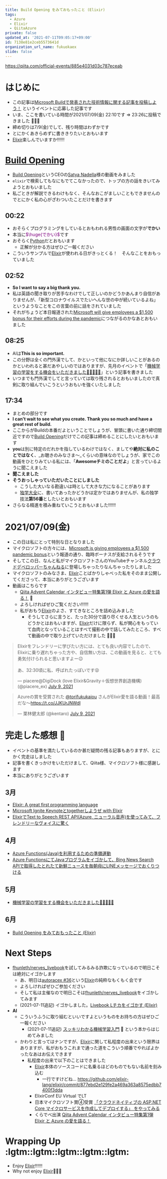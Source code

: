 ```yaml
---
title: Build Opening をみておもったこと (Elixir)
tags:
  - Azure
  - Elixir
  - QiitaAzure
private: false
updated_at: '2021-07-11T09:05:17+09:00'
id: 7138e81e2ceb5573641d
organization_url_name: fukuokaex
slide: false
---
```

https://qiita.com/official-events/885e4031d03c787eceab

# はじめに
- この記事は[Microsoft Buildで発表された技術情報に関する記事を投稿しよう！](https://qiita.com/official-events/885e4031d03c787eceab) というイベントに応募した記事です
- いま、ここを書いている時間が2021/07/09(金) 22:10です => 23:26に投稿できました :tada::tada::tada:
- 締め切りは7/9(金)でして、残り時間はわずかです
- とにかくあきらめずに書ききりたいとおもいます
- [Elixir](https://elixir-lang.org/)楽しんでいますか:bangbang::bangbang::bangbang:

# [Build Opening](https://mybuild.microsoft.com/sessions/ff7c228c-3471-4ea2-90f1-4673d511c41c?source=sessions)
- [Build Opening](https://mybuild.microsoft.com/sessions/ff7c228c-3471-4ea2-90f1-4673d511c41c?source=sessions)というCEOの[Satya Nadella](https://twitter.com/satyanadella)様の動画をみました
- `elixir`で検索してもなにもでてこなかったので、トップの方の話をきいてみようとおもいました
- 私ごときが解説できるわけもなく、そんなおこがましいこともできませんのでとにかく私の心がざわついたことだけを書きます

## 00:22
- おそらくプログラミングをしているとおもわれる男性の画面の文字が**でかい**
- 本当に<font color="purple">$\huge{でかい}$</font>です
- おそらく[Python](https://www.python.org/)だとおもいます
    - 正解が分かる方はぜひご一報ください
- こういうサンプルで[Elixir](https://elixir-lang.org/)が使われる日がきっとくる！　そんなことをおもっていました

## 02:52
- **So I want to say a big thank you.**
- 私は英語の聞き取りが苦手なわけでして正しいのかどうかあんまり自信がありませんが、「新型コロナウイルスでたいへんな世の中が続いているよね」というようなことをこの言葉の前に話をされていました
- それがちょうど本日報道された[Microsoft will give employees a $1,500 bonus for their efforts during the pandemic](https://twitter.com/chomado/status/1413333570064556041)につながるのかなあとおもいました

## 08:25
- AIは**This is so important.**
- この分野は全くの門外漢でして、かといって他になにか詳しいことがあるのかといわれると甚だあやしいのではありますが、先月のイベントで「[機械学習の学習をする機会をいただきました🙏🙏🙏🙏🙏](https://qiita.com/torifukukaiou/items/b9bce71901ab38f359ec)」という記事を書きました
- いつまでも門外漢でしてと言っていては取り残されるとおもいましたので真剣に取り組んでいこうというおもいを強くいたしました

## 17:34
- まとめの部分です
- **I can't wait to see what you create. Thank you so much and have a great rest of build.**
- ここからがBuildの本番だよということでしょうが、冒頭に書いた通り締切間近ですので[Build Opening](https://mybuild.microsoft.com/sessions/ff7c228c-3471-4ea2-90f1-4673d511c41c?source=sessions)だけでこの記事は締めることにしたいとおもいます
- **you**は別に特定のだれかを指しているわけではなく、ましてや**絶対に私のことではなく**、_お聴きのみなさま〜_くらいの意味なのでしょうが、家でこの動画をひとりみている私には、「**Awesomeチミのことだよ**」と言っているように聞こえました
- **聞こえました**
- **そうおっしゃっていただいたことにしました**
    - こうした大いなる勘違いは時として大きな力になることがあります
    - [独学大全](https://www.diamond.co.jp/book/9784478108536.html)に、書いてあったかどうかは定かではありませんが、私の独学技法**第56番**としたいとおもいます
- さらなる精進を積み重ねていこうとおもいました:bangbang::bangbang::bangbang:

# 2021/07/09(金)
- この日は私にとって特別な日となりました
- マイクロソフトの方々には、[Microsoft is giving employees a $1,500 pandemic bonus](https://www.theverge.com/2021/7/8/22568582/microsoft-employee-pandemic-bonus-1500-dollars)という報道の通り、臨時ボーナスが支給されるそうです
- そしてこの日、なんと私がマイクロソフトさんのYouTubeチャンネル[クラウドデベロッパーちゃんねる](https://www.youtube.com/channel/UCMmRHq3E_9Hc9noZeo3zDCw)に登場しちゃったりなんちゃったりしました
- マイクロソフトのみなさま、[Elixir](https://elixir-lang.org/)ことばかりしゃべった私をそのまま公開してくださって、本当にありがとうございます
- 動画はこちらです
    - [Qiita Advent Calendar インタビュー特集第1弾 Elixir と Azure の愛を語る！](https://www.youtube.com/watch?v=R3o8vR1A9ao) :movie_camera: 
    - よろしければぜひご覧ください:bangbang::bangbang::bangbang:
    - 私がおもう[Elixir](https://elixir-lang.org/)のよさ、すてきなところを詰め込みました
        - そうしてさらに言うと、たった30分で語り尽くせる人生というのもどうかとはおもいますが、[Elixir](https://elixir-lang.org/)だけに限らず、私が関心をもっていて血肉となっていることはすべて撮影の中で話してみたところ、すべて動画の中で取り上げていただけました :pray::pray::pray:

<blockquote class="twitter-tweet"><p lang="ja" dir="ltr">Elixirをフレンドリーに学びたい方には、とても良い内容でしたので、Elixirに乗り遅れちゃった方や、自信無い方は、この動画を見ると、とても勇気付けられると思いますよー😉<br><br>あ、32:30頃に私、呼ばれたっぽいです😝</p>&mdash; piacere@DigiDock (love Elixir&amp;Gravity＋仮想世界創造機構) (@piacere_ex) <a href="https://twitter.com/piacere_ex/status/1413429066670112776?ref_src=twsrc%5Etfw">July 9, 2021</a></blockquote> <script async src="https://platform.twitter.com/widgets.js" charset="utf-8"></script>

<blockquote class="twitter-tweet"><p lang="ja" dir="ltr">Azureの賞を受賞された <a href="https://twitter.com/torifukukaiou?ref_src=twsrc%5Etfw">@torifukukaiou</a> さんがElixir愛を語る動画！最高だな〜<a href="https://t.co/JJKUrJNWdl">https://t.co/JJKUrJNWdl</a></p>&mdash; 栗林健太郎 (@kentaro) <a href="https://twitter.com/kentaro/status/1413411424496283653?ref_src=twsrc%5Etfw">July 9, 2021</a></blockquote> <script async src="https://platform.twitter.com/widgets.js" charset="utf-8"></script>

# 完走した感想 :runner:
- イベントの基準を満たしているのか甚だ疑問の残る記事もありますが、とにかく完走はしました
- 記事を書くきっかけをいただけまして、Qiita様、マイクロソフト様に感謝します
- 本当にありがとうございます
 
## 3月
- [Elixir: A great first programming language](https://qiita.com/torifukukaiou/items/aecb1297672163f7d5f4)
- [Microsoft Ignite Keynoteとtogetherしようぜ with Elixir](https://qiita.com/torifukukaiou/items/64616a2999f8628a10ed)
- [ElixirでText to Speech REST API(Azure, ニューラル音声)を使ってみて、フレンドリーなヴォイスに驚く](https://qiita.com/torifukukaiou/items/4ce31ea7f6041aae68be)

## 4月
- [Azure Functions(Java)を利用するための準備運動](https://qiita.com/torifukukaiou/items/b6557ce35e18e1502e23)
- [Azure FunctionsにてJavaプログラムをイゴかして、Bing News Search APIで取得したとれたて新鮮ニュースを毎朝母にLINEメッセージでおくりつける](https://qiita.com/torifukukaiou/items/982aded76cf1f9bb5a99)

## 5月
- [機械学習の学習をする機会をいただきました🙏🙏🙏🙏🙏](https://qiita.com/torifukukaiou/items/b9bce71901ab38f359ec)

## 6月
- [Build Opening をみておもったこと (Elixir)](https://qiita.com/torifukukaiou/items/7138e81e2ceb5573641d)

# Next Steps
- [fhunleth/nerves_livebook](https://github.com/fhunleth/nerves_livebook)を試してみるみる詐欺になっているので明日こそは絶対にイゴかします
    - あ、明日は[autoracex #36](https://autoracex.connpass.com/event/218699/)という[Elixir](https://elixir-lang.org/)の純粋なもくもく会です
    - よろしければぜひご参加ください
    - そして私は主催なので明日こそは[fhunleth/nerves_livebook](https://github.com/fhunleth/nerves_livebook)をイゴかしてみます
    - (2021-07-11追記) イゴかしました。[Livebook Lチカをイゴかす (Elixir)](https://qiita.com/torifukukaiou/items/2f7c9f460fde510356e8)
- **AI**
    - こういうふうに取り組むといいですよというものをお持ちの方はぜひご一報ください
        - (2021-07-11追記) [スッキリわかる機械学習入門](https://sukkiri.jp/books/sukkiri_ml) :book: という本からはじめてみました
    - かわりと言ってはナンですが、[Elixir](https://elixir-lang.org/)に関して私程度の出来という限界はありますが、私がおもうこれまで通った道をこういう順番でやればよかったなあはお伝えできます
        - 私程度の出来で以下のことはできました
            - [Elixir](https://elixir-lang.org/)本体のソースコードに名乗るほどのものでもない名前を刻み込む
                - 一行ですけどね... https://github.com/elixir-lang/elixir/commit/877ebd2e129fe2a469a363a8575edbb7400f3dda
            - ElixirConf EU Virtual でLT
            - 日本マイクロソフト賞④受賞 [「クラウドネイティブの ASP.NET Core マイクロサービスを作成してデプロイする」 をやってみる](https://qiita.com/torifukukaiou/items/a7b1b1545a93170eee62)
            - くらでべ出演 [Qiita Advent Calendar インタビュー特集第1弾 Elixir と Azure の愛を語る！](https://www.youtube.com/watch?v=R3o8vR1A9ao)


# Wrapping Up :lgtm::lgtm::lgtm::lgtm::lgtm: 
- Enjoy [Elixir](https://elixir-lang.org/):bangbang::bangbang::bangbang:
- Why not enjoy [Elixir](https://elixir-lang.org/):rocket::rocket::rocket:
